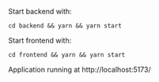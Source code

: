 

Start backend with:
```
cd backend && yarn && yarn start
```

Start frontend with:
```
cd frontend && yarn && yarn start
```

Application running at http://localhost:5173/
